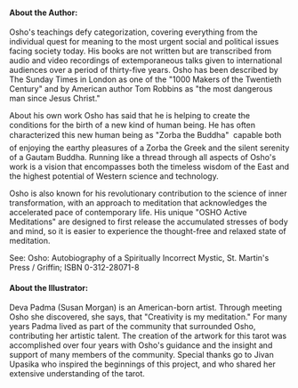 #### About the Author:

Osho's teachings defy categorization, covering everything from the individual quest for meaning to the most urgent social and political issues facing society today. His books are not written but are transcribed from audio and video recordings of extemporaneous talks given to international audiences over a period of thirty-five years. Osho has been described by The Sunday Times in London as one of the "1000 Makers of the Twentieth Century" and by American author Tom Robbins as "the most dangerous man since Jesus Christ." 

About his own work Osho has said that he is helping to create the conditions for the birth of a new kind of human being. He has often characterized this new human being as "Zorba the Buddha"  capable both of enjoying the earthy pleasures of a Zorba the Greek and the silent serenity of a Gautam Buddha. Running like a thread through all aspects of Osho's work is a vision that encompasses both the timeless wisdom of the East and the highest potential of Western science and technology. 

Osho is also known for his revolutionary contribution to the science of inner transformation, with an approach to meditation that acknowledges the accelerated pace of contemporary life. His unique "OSHO Active Meditations" are designed to first release the accumulated stresses of body and mind, so it is easier to experience the thought-free and relaxed state of meditation. 

See:
Osho: Autobiography of a Spiritually Incorrect Mystic, St. Martin's Press / Griffin; ISBN 0-312-28071-8


#### About the Illustrator:

Deva Padma (Susan Morgan) is an American-born artist. Through meeting Osho she discovered, she says, that "Creativity is my meditation." For many years Padma lived as part of the community that surrounded Osho, contributing her artistic  talent. The creation of the artwork for this tarot was accomplished over four years with Osho's guidance and the insight and support of many members of the community. Special thanks go to Jivan Upasika who inspired the beginnings of this project, and who shared her extensive understanding of the tarot.